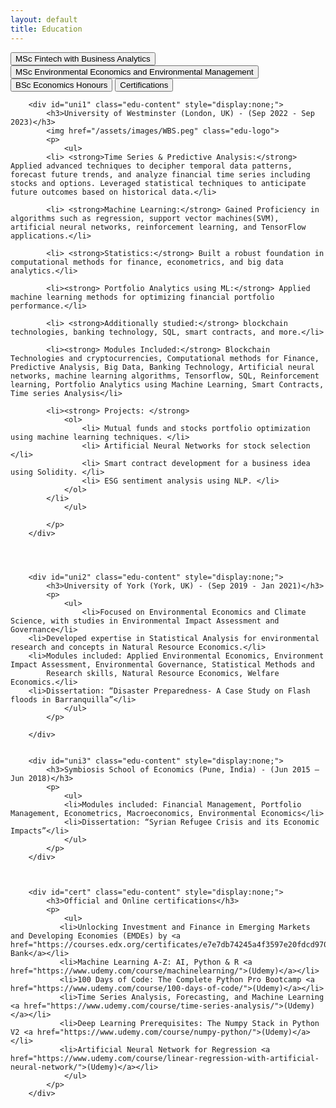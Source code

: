 ```yaml
---
layout: default
title: Education
---
```


<div id="education-container">
    <button class="edu-btn" onclick="toggleEducation('uni1')">MSc Fintech with Business Analytics</button>
    <button class="edu-btn" onclick="toggleEducation('uni2')">MSc Environmental Economics and Environmental Management</button>
    <button class="edu-btn" onclick="toggleEducation('uni3')">BSc Economics Honours</button>
    <button class="edu-btn" onclick="toggleEducation('cert')">Certifications</button>

        <div id="uni1" class="edu-content" style="display:none;">
            <h3>University of Westminster (London, UK) - (Sep 2022 - Sep 2023)</h3>
            <img href="/assets/images/WBS.peg" class="edu-logo">
            <p>
                <ul>
            <li> <strong>Time Series & Predictive Analysis:</strong> Applied advanced techniques to decipher temporal data patterns, forecast future trends, and analyze financial time series including stocks and options. Leveraged statistical techniques to anticipate future outcomes based on historical data.</li>
            
            <li> <strong>Machine Learning:</strong> Gained Proficiency in algorithms such as regression, support vector machines(SVM), artificial neural networks, reinforcement learning, and TensorFlow applications.</li>
            
            <li> <strong>Statistics:</strong> Built a robust foundation in computational methods for finance, econometrics, and big data analytics.</li>
            
            <li><strong> Portfolio Analytics using ML:</strong> Applied machine learning methods for optimizing financial portfolio performance.</li>
            
            <li> <strong>Additionally studied:</strong> blockchain technologies, banking technology, SQL, smart contracts, and more.</li>
            
            <li><strong> Modules Included:</strong> Blockchain Technologies and cryptocurrencies, Computational methods for Finance, Predictive Analysis, Big Data, Banking Technology, Artificial neural networks, machine learning algorithms, Tensorflow, SQL, Reinforcement learning, Portfolio Analytics using Machine Learning, Smart Contracts, Time series Analysis</li>
            
            <li><strong> Projects: </strong>
                <ol>
                    <li> Mutual funds and stocks portfolio optimization using machine learning techniques. </li>
                    <li> Artificial Neural Networks for stock selection </li>
                    <li> Smart contract development for a business idea using Solidity. </li>
                    <li> ESG sentiment analysis using NLP. </li>
                </ol> 
            </li>
                </ul>
                
            </p>
        </div>
        

        
        
        <div id="uni2" class="edu-content" style="display:none;">
            <h3>University of York (York, UK) - (Sep 2019 - Jan 2021)</h3>
            <p>
                <ul>
                    <li>Focused on Environmental Economics and Climate Science, with studies in Environmental Impact Assessment and Governance</li>
        <li>Developed expertise in Statistical Analysis for environmental research and concepts in Natural Resource Economics.</li>
        <li>Modules included: Applied Environmental Economics, Environment Impact Assessment, Environmental Governance, Statistical Methods and
            Research skills, Natural Resource Economics, Welfare Economics.</li>
        <li>Dissertation: “Disaster Preparedness- A Case Study on Flash floods in Barranquilla”</li>
                </ul>
            </p>
                
        </div>
        
        
        <div id="uni3" class="edu-content" style="display:none;">
            <h3>Symbiosis School of Economics (Pune, India) - (Jun 2015 — Jun 2018)</h3>
            <p>
                <ul>
                <li>Modules included: Financial Management, Portfolio Management, Econometrics, Macroeconomics, Environmental Economics</li>
                <li>Dissertation: “Syrian Refugee Crisis and its Economic Impacts”</li>
                </ul>
            </p>
        </div>
    
        
        
        <div id="cert" class="edu-content" style="display:none;">
            <h3>Official and Online certifications</h3>
            <p>
                <ul>
               <li>Unlocking Investment and Finance in Emerging Markets and Developing Economies (EMDEs) by <a href="https://courses.edx.org/certificates/e7e7db74245a4f3597e20fdcd97000ee">World Bank</a></li>
               <li>Machine Learning A-Z: AI, Python & R <a href="https://www.udemy.com/course/machinelearning/">(Udemy)</a></li>
               <li>100 Days of Code: The Complete Python Pro Bootcamp <a href="https://www.udemy.com/course/100-days-of-code/">(Udemy)</a></li>
               <li>Time Series Analysis, Forecasting, and Machine Learning <a href="https://www.udemy.com/course/time-series-analysis/">(Udemy)</a></li>
               <li>Deep Learning Prerequisites: The Numpy Stack in Python V2 <a href="https://www.udemy.com/course/numpy-python/">(Udemy)</a></li>
               <li>Artificial Neural Network for Regression <a href="https://www.udemy.com/course/linear-regression-with-artificial-neural-network/">(Udemy)</a></li>
                </ul>
            </p>
        </div>

    
</div>

